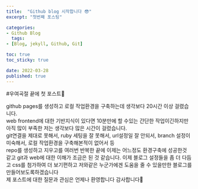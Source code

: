 ```yaml
---
title:  "Github blog 시작합니다 😎"
excerpt: "첫번째 포스팅"

categories:
- Github Blog
  tags:
- [Blog, jekyll, Github, Git]

toc: true
toc_sticky: true

date: 2022-03-28
published: true
---
```

#우여곡절 끝에 첫 포스트🤣

github pages를 생성하고 로컬 작업환경을 구축하는데 생각보다 20시간 이상 걸렸습니다.<br>
web frontend에 대한 기반지식이 있다면 10분만에 할 수있는 간단한 작업이긴하지만 아직 많이 부족한 저는 생각보다 많은 시간이 걸렸습니다.<br>
git연결을 제대로 못해서, ruby 세팅을 잘 못해서, url설정일 잘 안되서, branch 설정이 미숙해서, 로컬 작업환경을 구축해본적이 없어서 등 <br>
repo를 생성하고 지우고를 여러번 반복한 끝에 이제는 어느정도 환경구축에 성공한것 같고 git과 web에 대한 이해가 조금은 된 것 같습니다.
이제 블로그 설정들을 좀 더 다듬고 css를 첨가하여 더 보기편하고 저와같은 누군가에겐 도움을 줄 수 있을만한 블로그를 만들어보도록하겠습니다<br>
제 포스트에 대한 질문과 관심은 언제나 환영합니다 감사합니다🤞
